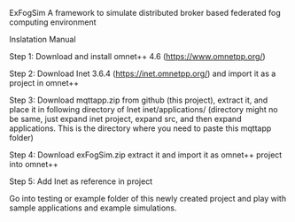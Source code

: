 ExFogSim
A framework to simulate distributed broker based federated fog computing environment

Inslatation Manual

Step 1: Download and install omnet++ 4.6 (https://www.omnetpp.org/)

Step 2: Download Inet 3.6.4 (https://inet.omnetpp.org/) and import it as a project in omnet++

Step 3: Download mqttapp.zip from github (this project), extract it, and place it in following directory of Inet inet/applications/ (directory might no be same, just expand inet project, expand src, and then expand applications. This is the directory where you need to paste this mqttapp folder)

Step 4: Download exFogSim.zip extract it and import it as omnet++ project into omnet++

Step 5: Add Inet as reference in project

Go into testing or example folder of this newly created project and play with sample applications and example simulations.

